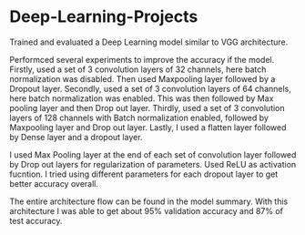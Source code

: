 # Deep-Learning-Projects
Trained and evaluated a Deep Learning model similar to VGG architecture. 

Performced several experiments to improve the accuracy if the model. 
Firstly, used a set of 3 convolution layers of 32 channels, here batch normalization was disabled. Then used Maxpooling layer followed by a Dropout layer.
Secondly, used a set of 3 convolution layers of 64 channels, here batch normalization was enabled. This was then followed by Max pooling layer and then Drop out layer.
Thirdly, used a set of 3 convolution layers of 128 channels with Batch normalization enabled, followed by Maxpooling layer and Drop out layer.
Lastly, I used a flatten layer followed by Dense layer and a dropout layer.

I used Max Pooling layer at the end of each set of convolution layer followed by Drop out layers for regularization of parameters. Used ReLU as activation fucntion. I tried using different parameters for each dropout layer to get better accuracy overall.

The entire architecture flow can be found in the model summary. With this architecture I was able to get about 95% validation accuracy and 87% of test accuracy.
